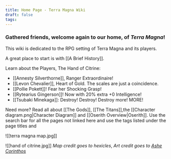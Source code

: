 ```yaml
---
title: Home Page - Terra Magna Wiki
draft: false
tags:
---
```

  
### Gathered friends, welcome again to our home, of ***Terra Magna***!

This wiki is dedicated to the RPG setting of Terra Magna and its players.

A great place to start is with [[A Brief History]]. 


Learn about the Players, The Hand of Citrine:
- [[Annesty Silverthorne]], Ranger Extraordinaire!
- [[Levon Chevalier]], Heart of Gold. The scales are just a coincidence.
- [[Pollie Pokett]]! Fear her Shocking Grasp! 
- [[Rytearius Gingerson]]! Now with 20% extra +0 Intelligence!
- [[Tsubaki Minekaga]]: Destroy! Destroy! Destroy more! MORE!

Need more? Read all about [[The Gods]], [[The Titans]],the [[Character diagram.png|Character Diagram]] and [[Oserith Overview|Oserith]]. Use the search bar for all the pages not linked here and use the tags listed under the page titles and 

![[terra magna map.jpg]]

![[hand of citrine.jpg]]
*Map credit goes to hexicles*, *Art credit goes to [Ashe Corinthos](https://www.fanfiction.net/u/5013994/Ashe-Corinthos)*